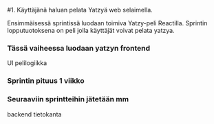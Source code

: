 #1. Käyttäjänä haluan pelata Yatzyä web selaimella. 

Ensimmäisessä sprintissä luodaan toimiva Yatzy-peli Reactilla. Sprintin lopputuotoksena on peli 
jolla käyttäjät voivat pelata yatzya. 
### Tässä vaiheessa luodaan yatzyn frontend
UI 
pelilogiikka

### Sprintin pituus 1 viikko

### Seuraaviin sprintteihin jätetään mm
backend 
tietokanta 

